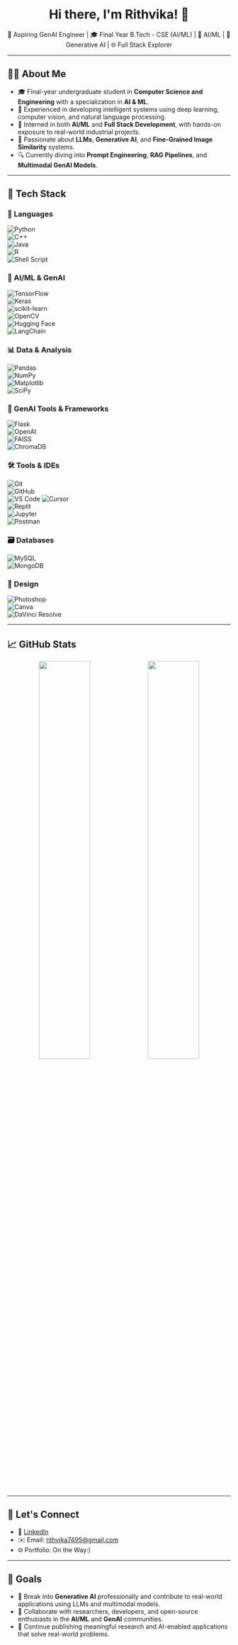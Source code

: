 <h1 align="center">Hi there, I'm Rithvika! 👋</h1>

<p align="center">
  🚀 Aspiring GenAI Engineer | 🎓 Final Year B.Tech - CSE (AI/ML) | 🤖 AI/ML | 🧠 Generative AI | 🌐 Full Stack Explorer  
</p>

---

## 👩‍💻 About Me

- 🎓 Final-year undergraduate student in **Computer Science and Engineering** with a specialization in **AI & ML**.
- 🤖 Experienced in developing intelligent systems using deep learning, computer vision, and natural language processing.
- 💼 Interned in both **AI/ML** and **Full Stack Development**, with hands-on exposure to real-world industrial projects.
- 🧠 Passionate about **LLMs**, **Generative AI**, and **Fine-Grained Image Similarity** systems.
- 🔍 Currently diving into **Prompt Engineering**, **RAG Pipelines**, and **Multimodal GenAI Models**.

---

## 🧠 Tech Stack

### 🚀 Languages  
![Python](https://img.shields.io/badge/-Python-3776AB?style=flat&logo=python&logoColor=white)  
![C++](https://img.shields.io/badge/-C++-00599C?style=flat&logo=c%2B%2B&logoColor=white)  
![Java](https://img.shields.io/badge/-Java-007396?style=flat&logo=java&logoColor=white)  
![R](https://img.shields.io/badge/-R-276DC3?style=flat&logo=r&logoColor=white)  
![Shell Script](https://img.shields.io/badge/-Shell-4EAA25?style=flat&logo=gnu-bash&logoColor=white)

### 🧪 AI/ML & GenAI  
![TensorFlow](https://img.shields.io/badge/-TensorFlow-FF6F00?style=flat&logo=tensorflow&logoColor=white)  
![Keras](https://img.shields.io/badge/-Keras-D00000?style=flat&logo=keras&logoColor=white)  
![scikit-learn](https://img.shields.io/badge/-Scikit--Learn-F7931E?style=flat&logo=scikit-learn&logoColor=white)  
![OpenCV](https://img.shields.io/badge/-OpenCV-5C3EE8?style=flat&logo=opencv&logoColor=white)  
![Hugging Face](https://img.shields.io/badge/-HuggingFace-FFD21F?style=flat&logo=huggingface&logoColor=black)  
![LangChain](https://img.shields.io/badge/-LangChain-000000?style=flat&logo=OpenAI&logoColor=white)

### 📊 Data & Analysis  
![Pandas](https://img.shields.io/badge/-Pandas-150458?style=flat&logo=pandas&logoColor=white)  
![NumPy](https://img.shields.io/badge/-NumPy-013243?style=flat&logo=numpy&logoColor=white)  
![Matplotlib](https://img.shields.io/badge/-Matplotlib-11557C?style=flat&logo=matplotlib&logoColor=white)  
![SciPy](https://img.shields.io/badge/-SciPy-8CAAE6?style=flat&logo=scipy&logoColor=white)

### 🧠 GenAI Tools & Frameworks  
![Flask](https://img.shields.io/badge/-Flask-000000?style=flat&logo=flask&logoColor=white)  
![OpenAI](https://img.shields.io/badge/-OpenAI-412991?style=flat&logo=openai&logoColor=white)  
![FAISS](https://img.shields.io/badge/-FAISS-0099CC?style=flat&logo=faiss&logoColor=white)  
![ChromaDB](https://img.shields.io/badge/-ChromaDB-3D5AFE?style=flat&logo=sqlite&logoColor=white)

### 🛠️ Tools & IDEs  
![Git](https://img.shields.io/badge/-Git-F05032?style=flat&logo=git&logoColor=white)  
![GitHub](https://img.shields.io/badge/-GitHub-181717?style=flat&logo=github&logoColor=white)  
![VS Code](https://img.shields.io/badge/-VS%20Code-007ACC?style=flat&logo=visual-studio-code&logoColor=white)
![Cursor](https://img.shields.io/badge/-Cursor-000000?style=flat&logo=Cursor&logoColor=white)  
![Replit](https://img.shields.io/badge/-Replit-667881?style=flat&logo=replit&logoColor=white)  
![Jupyter](https://img.shields.io/badge/-Jupyter-F37626?style=flat&logo=jupyter&logoColor=white)  
![Postman](https://img.shields.io/badge/-Postman-FF6C37?style=flat&logo=postman&logoColor=white)

### 🗃️ Databases  
![MySQL](https://img.shields.io/badge/-MySQL-4479A1?style=flat&logo=mysql&logoColor=white)  
![MongoDB](https://img.shields.io/badge/-MongoDB-47A248?style=flat&logo=mongodb&logoColor=white)

### 🎨 Design  
![Photoshop](https://img.shields.io/badge/-Photoshop-31A8FF?style=flat&logo=adobe-photoshop&logoColor=white)  
![Canva](https://img.shields.io/badge/-Canva-00C4CC?style=flat&logo=canva&logoColor=white)  
![DaVinci Resolve](https://img.shields.io/badge/-DaVinci%20Resolve-FF6900?style=flat&logo=DaVinci%20Resolve&logoColor=white)

---

## 📈 GitHub Stats

<p align="center">
  <img src="https://github-readme-stats.vercel.app/api?username=rithvika7495&show_icons=true&theme=tokyonight" width="48%"/>
  <img src="https://github-readme-stats.vercel.app/api/top-langs/?username=rithvika7495&layout=compact&theme=tokyonight" width="48%"/>
</p>

---

## 🤝 Let's Connect

- 💼 [LinkedIn](https://www.linkedin.com/in/rithvika7495/)
- ✉️ Email: rithvika7495@gmail.com  
- 🌐 Portfolio: On the Way:)

---

## 🎯 Goals

- 🚀 Break into **Generative AI** professionally and contribute to real-world applications using LLMs and multimodal models.
- 🤝 Collaborate with researchers, developers, and open-source enthusiasts in the **AI/ML** and **GenAI** communities.
- 🧠 Continue publishing meaningful research and AI-enabled applications that solve real-world problems.
